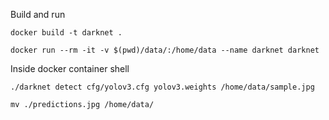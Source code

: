 Build and run

```
docker build -t darknet .

docker run --rm -it -v $(pwd)/data/:/home/data --name darknet darknet
```

Inside docker container shell

```
./darknet detect cfg/yolov3.cfg yolov3.weights /home/data/sample.jpg

mv ./predictions.jpg /home/data/
```
